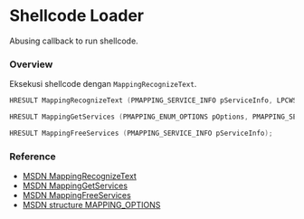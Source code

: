 # Shellcode Loader

Abusing callback to run shellcode.

### Overview

Eksekusi shellcode dengan `MappingRecognizeText`.

```c++
HRESULT MappingRecognizeText (PMAPPING_SERVICE_INFO pServiceInfo, LPCWSTR pszText, DWORD dwLength, DWORD dwIndex, PMAPPING_OPTIONS pOptions, PMAPPING_PROPERTY_BAG pbag);

HRESULT MappingGetServices (PMAPPING_ENUM_OPTIONS pOptions, PMAPPING_SERVICE_INFO *prgServices, DWORD *pdwServicesCount);

HRESULT MappingFreeServices (PMAPPING_SERVICE_INFO pServiceInfo);
```

### Reference 

- [MSDN MappingRecognizeText](https://docs.microsoft.com/en-us/windows/win32/api/elscore/nf-elscore-mappingrecognizetext)
- [MSDN MappingGetServices](https://docs.microsoft.com/en-us/windows/win32/api/elscore/nf-elscore-mappinggetservices)
- [MSDN MappingFreeServices](https://docs.microsoft.com/en-us/windows/win32/api/elscore/nf-elscore-mappingfreeservices)
- [MSDN structure MAPPING_OPTIONS](https://docs.microsoft.com/en-us/windows/win32/api/elscore/ns-elscore-mapping_options)
